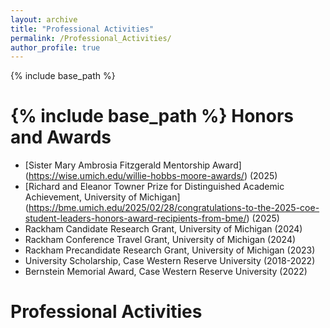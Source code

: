 ```yaml
---
layout: archive
title: "Professional Activities"
permalink: /Professional_Activities/
author_profile: true
---
```


{% include base_path %}

{% include base_path %}
<b>Honors and Awards</b>
======
* [Sister Mary Ambrosia Fitzgerald Mentorship Award] (https://wise.umich.edu/willie-hobbs-moore-awards/) (2025) <br>
* [Richard and Eleanor Towner Prize for Distinguished Academic Achievement, University of Michigan] (https://bme.umich.edu/2025/02/28/congratulations-to-the-2025-coe-student-leaders-honors-award-recipients-from-bme/) (2025)<br>
* Rackham Candidate Research Grant, University of Michigan (2024)<br>
* Rackham Conference Travel Grant, University of Michigan (2024)<br>
* Rackham Precandidate Research Grant, University of Michigan (2023)<br>
* University Scholarship, Case Western Reserve University (2018-2022)<br>
* Bernstein Memorial Award, Case Western Reserve University (2022)<br>

<b>Professional Activities</b>
======

